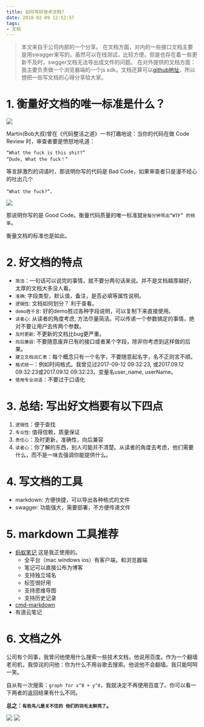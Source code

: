 ```yaml
---
title: 如何写好技术文档?
date: 2018-02-09 12:52:57
tags:
- 文档
---
```


> 本文来自于公司内部的一个分享。
> 在文档方面，对内的一些接口文档主要是用swagger来写的。虽然可以在线测试，比较方便。但是也存在着一些更新不及时，swgger文档无法导出成文件的问题。
> 在对外提供的文档方面：我主要负责做一个浏览器端的一个js sdk。文档还算可以[github地址](https://github.com/wangduanduan/wellclient)，所以想把一些写文档的心得分享给大家。

# 1. 衡量好文档的唯一标准是什么？

![](https://wdd.js.org/img/images/20180209125351_QEkv8l_Screenshot.jpeg)

Martin(Bob大叔)曾在《代码整洁之道》一书打趣地说：当你的代码在做 Code Review 时，审查者要是愤怒地吼道：

```
“What the fuck is this shit?”
“Dude, What the fuck！”
```
等言辞激烈的词语时，那说明你写的代码是 Bad Code，如果审查者只是漫不经心的吐出几个

`“What the fuck?”，`


![](https://wdd.js.org/img/images/20180209125409_sQvHfi_Screenshot.jpeg)


那说明你写的是 Good Code。衡量代码质量的唯一标准就`是每分钟骂出“WTF” 的频率`。

衡量文档的标准也是如此。


# 2. 好文档的特点
- `简洁`：一句话可以说完的事情，就不要分两句话来说。并不是文档越厚越好，太厚的文档大多没人看。
- `准确`: 字段类型，默认值，备注，是否必填等属性说明。
- `逻辑性`: 文档如何划分？ 利于查看。
- `demo胜千言`: 好的demo胜过各种字段说明，可以复制下来直接使用。
- `读者心`: 从读者的角度考虑, 方法尽量简洁。可以传递一个参数搞定的事情，绝对不要让用户去传两个参数。
- `及时更新`: 不更新的文档比bug更严重。
- `向后兼容`: 不要随意废弃已有的接口或者某个字段，除非你考虑到这样做的后果。
- `建立文档词汇表`：每个概念只有一个名字，不要随意起名字，名不正则言不顺。
- `格式统一`：例如时间格式。我曾见过2017-09-12 09:32:23, 或2017.09.12 09:32:23或2017.09.12 09:32:23。变量名user_name, userName。
- `使用专业词语`：不要过于口语化

# 3. 总结: 写出好文档要有以下四点
 1. `逻辑性`：便于查找
 2. `专业性`: 值得信赖，质量保证
 3. `责任心`：及时更新，准确性，向后兼容
 4. `读者心`：你了解的东西，别人可能并不清楚。从读者的角度去考虑，他们需要什么，而不是一味去强调你能提供什么。

# 4. 写文档的工具
- markdown: 方便快捷，可以导出各种格式的文件
- swagger: 功能强大，需要部署，不方便传递文件

# 5. markdown 工具推荐
- [蚂蚁笔记](https://leanote.com/) 这是我正使用的。
    - 全平台（mac windows ios）有客户端，和浏览器端
    - 笔记可以直接公布为博客
    - 支持独立域名
    - 标签很好用
    - 支持思维导图
    - 支持历史记录
- [cmd-markdown](https://www.zybuluo.com/mdeditor#411452)
- 有道云笔记

# 6. 文档之外
公司有个同事，我曾问他使用什么搜索一些技术文档，他说用百度。作为一个翻墙老司机，我惊诧的问他：你为什么不用谷歌去搜索。他说他不会翻墙。我只能呵呵一笑。

自从有一次搜索：`graph for x^8 + y^8`，我就决定不再使用百度了。你可以看一下两者的返回结果有什么不同。

**总之：`有些鸟儿是关不住的 他们的羽毛太鲜亮了`。**

![](https://wdd.js.org/img/images/20180209125425_frCDAB_Screenshot.jpeg)
![](https://wdd.js.org/img/images/20180209125433_KKkTLQ_Screenshot.jpeg)

  [1]: /img/bVXUY5
  [2]: /img/bVXUY8